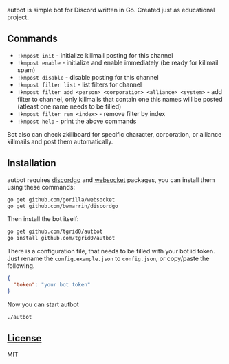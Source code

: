 
autbot is simple bot for Discord written in Go. Created just as educational project.

## Commands

- `!kmpost init` - initialize killmail posting for this channel
- `!kmpost enable` - initialize and enable immediately (be ready for killmail spam)
- `!kmpost disable` - disable posting for this channel
- `!kmpost filter list` - list filters for channel
- `!kmpost filter add <person> <corporation> <alliance> <system>` - add filter to channel, only killmails that contain one this names will be posted (atleast one name needs to be filled)
- `!kmpost filter rem <index>` - remove filter by index
- `!kmpost help` - print the above commands

Bot also can check zkillboard for specific character, corporation, or alliance killmails and post them automatically.

## Installation

autbot requires [discordgo](https://github.com/bwmarrin/discordgo) and [websocket](https://github.com/gorilla/websocket) packages, you can install them using these commands:

```bash
go get github.com/gorilla/websocket
go get github.com/bwmarrin/discordgo
```

Then install the bot itself:

```bash
go get github.com/tgrid0/autbot
go install github.com/tgrid0/autbot
```

There is a configuration file, that needs to be filled with your bot id token. Just rename the `config.example.json` to `config.json`, or copy/paste the following.

```json
{
  "token": "your bot token"
}
```

Now you can start autbot

```bash
./autbot
```

## [License](LICENSE)

MIT
